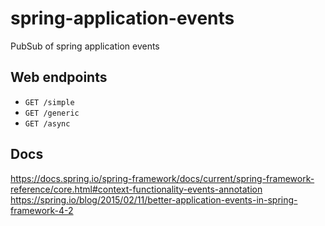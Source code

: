 # spring-application-events
PubSub of spring application events

## Web endpoints
- `GET /simple`
- `GET /generic`
- `GET /async`

## Docs
https://docs.spring.io/spring-framework/docs/current/spring-framework-reference/core.html#context-functionality-events-annotation
https://spring.io/blog/2015/02/11/better-application-events-in-spring-framework-4-2
